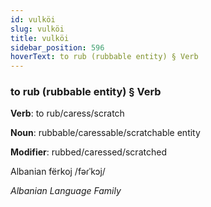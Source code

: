 ```yaml
---
id: vulköi
slug: vulköi
title: vulköi
sidebar_position: 596
hoverText: to rub (rubbable entity) § Verb
---
```


### to rub (rubbable entity) § Verb

**Verb**: to rub/caress/scratch

**Noun**: rubbable/caressable/scratchable entity

**Modifier**: rubbed/caressed/scratched

Albanian fërkoj /fəɾˈkɔj/

*Albanian Language Family*